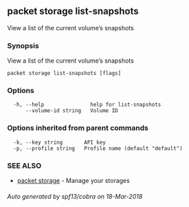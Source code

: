 ## packet storage list-snapshots

View a list of the current volume’s snapshots

### Synopsis

View a list of the current volume’s snapshots

```
packet storage list-snapshots [flags]
```

### Options

```
  -h, --help               help for list-snapshots
      --volume-id string   Volume ID
```

### Options inherited from parent commands

```
  -k, --key string       API key
  -p, --profile string   Profile name (default "default")
```

### SEE ALSO

* [packet storage](packet_storage.md)	 - Manage your storages

###### Auto generated by spf13/cobra on 18-Mar-2018
